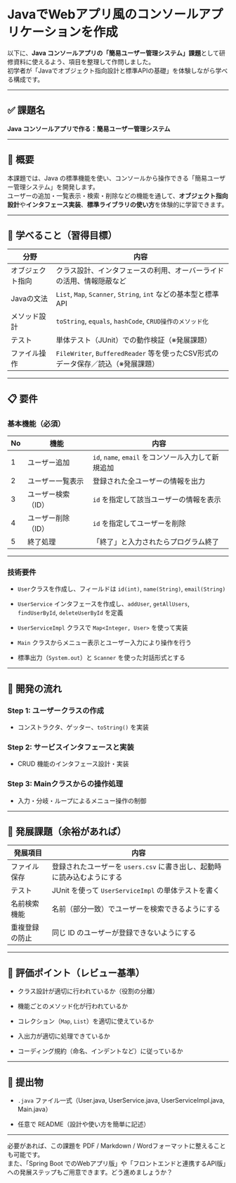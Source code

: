 # JavaでWebアプリ風のコンソールアプリケーションを作成

以下に、**Java コンソールアプリの「簡易ユーザー管理システム」課題**として研修資料に使えるよう、項目を整理して作問しました。  
初学者が「Javaでオブジェクト指向設計と標準APIの基礎」を体験しながら学べる構成です。

---

## ✅ 課題名

**Java コンソールアプリで作る：簡易ユーザー管理システム**

---

## 📌 概要

本課題では、Java の標準機能を使い、コンソールから操作できる「簡易ユーザー管理システム」を開発します。  
ユーザーの追加・一覧表示・検索・削除などの機能を通して、**オブジェクト指向設計**や**インタフェース実装**、**標準ライブラリの使い方**を体験的に学習できます。

---

## 🎯 学べること（習得目標）

|分野|内容|
|---|---|
|オブジェクト指向|クラス設計、インタフェースの利用、オーバーライドの活用、情報隠蔽など|
|Javaの文法|`List`, `Map`, `Scanner`, `String`, `int` などの基本型と標準API|
|メソッド設計|`toString`, `equals`, `hashCode`, `CRUD操作のメソッド化`|
|テスト|単体テスト（JUnit）での動作検証（※発展課題）|
|ファイル操作|`FileWriter`, `BufferedReader` 等を使ったCSV形式のデータ保存／読込（※発展課題）|

---

## 📋 要件

### 基本機能（必須）

|No|機能|内容|
|---|---|---|
|1|ユーザー追加|`id`, `name`, `email` をコンソール入力して新規追加|
|2|ユーザー一覧表示|登録された全ユーザーの情報を出力|
|3|ユーザー検索（ID）|`id` を指定して該当ユーザーの情報を表示|
|4|ユーザー削除（ID）|`id` を指定してユーザーを削除|
|5|終了処理|「終了」と入力されたらプログラム終了|

---

### 技術要件

- `User`クラスを作成し、フィールドは `id(int)`, `name(String)`, `email(String)`
    
- `UserService` インタフェースを作成し、`addUser`, `getAllUsers`, `findUserById`, `deleteUserById` を定義
    
- `UserServiceImpl` クラスで `Map<Integer, User>` を使って実装
    
- `Main` クラスからメニュー表示とユーザー入力により操作を行う
    
- 標準出力（`System.out`）と `Scanner` を使った対話形式とする
    

---

## 📌 開発の流れ

### Step 1: ユーザークラスの作成

- コンストラクタ、ゲッター、`toString()` を実装
    

### Step 2: サービスインタフェースと実装

- CRUD 機能のインタフェース設計・実装
    

### Step 3: Mainクラスからの操作処理

- 入力・分岐・ループによるメニュー操作の制御
    

---

## 🚀 発展課題（余裕があれば）

|発展項目|内容|
|---|---|
|ファイル保存|登録されたユーザーを `users.csv` に書き出し、起動時に読み込むようにする|
|テスト|JUnit を使って `UserServiceImpl` の単体テストを書く|
|名前検索機能|名前（部分一致）でユーザーを検索できるようにする|
|重複登録の防止|同じ ID のユーザーが登録できないようにする|

---

## 🔎 評価ポイント（レビュー基準）

- クラス設計が適切に行われているか（役割の分離）
    
- 機能ごとのメソッド化が行われているか
    
- コレクション（`Map`, `List`）を適切に使えているか
    
- 入出力が適切に処理できているか
    
- コーディング規約（命名、インデントなど）に従っているか
    

---

## 📝 提出物

- `.java` ファイル一式（User.java, UserService.java, UserServiceImpl.java, Main.java）
    
- 任意で README（設計や使い方を簡単に記述）
    

---

必要があれば、この課題を PDF / Markdown / Wordフォーマットに整えることも可能です。  
また、「Spring Boot でのWebアプリ版」や「フロントエンドと連携するAPI版」への発展ステップもご用意できます。どう進めましょうか？
